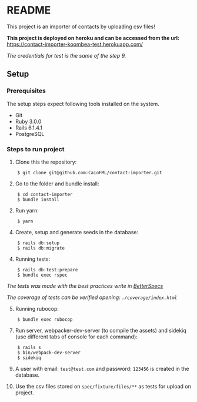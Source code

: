 # README

This project is an importer of contacts by uploading csv files!

**This project is deployed on heroku and can be accessed from the url:** https://contact-importer-koombea-test.herokuapp.com/

*The credentials for test is the same of the step 9.*

## Setup

### Prerequisites

The setup steps expect following tools installed on the system.

- Git
- Ruby 3.0.0
- Rails 6.1.4.1
- PostgreSQL

### Steps to run project

1. Clone this the repository:

```
    $ git clone git@github.com:CaioFML/contact-importer.git
```

2. Go to the folder and bundle install:

```
    $ cd contact-importer
    $ bundle install
```

2. Run yarn:

```
    $ yarn
```

4. Create, setup and generate seeds in the database:

```
    $ rails db:setup
    $ rails db:migrate
```

4. Running tests:

```
    $ rails db:test:prepare
    $ bundle exec rspec
```
*The tests was made with the best practices write in [BetterSpecs](https://www.betterspecs.org/)*

*The coverage of tests can be verified opening: `./coverage/index.html`*

5. Running rubocop:

```
    $ bundle exec rubocop
```

7. Run server, webpacker-dev-server (to compile the assets) and sidekiq (use different tabs of console for each command):

```
    $ rails s
    $ bin/webpack-dev-server
    $ sidekiq
```

9. A user with email: `test@test.com` and password: `123456` is created in the database.

10. Use the csv files stored on `spec/fixture/files/**` as tests for upload on project.
